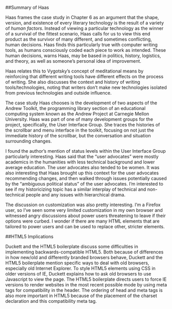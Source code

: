 ##Summary of Haas

Haas frames the case study in Chapter 6 as an argument that the shape, version, and existence of every literary technology is the result of a variety of <em>human factors</em>. Instead of viewing a particular technology as the winner of a survival of the fittest scenario, Haas calls for us to view this end product as the survivor of many different, and sometimes conflicting, human decisions. Haas finds this particularly true with computer writing tools, as humans consciously coded each piece to work as intended. These human decisions, warns Haas, may be based in politics, history, logistics, and theory, as well as someone’s personal idea of improvement.

Haas relates this to Vygotsky’s concept of meditational means by reinforcing that different writing tools have different effects on the process of writing. She also discusses the context and history of writing tools/technologies, noting that writers don’t make new technologies isolated from previous technologies and outside influence. 

The case study Haas chooses is the development of two aspects of the Andrew Toolkit, the programming library section of an educational computing system known as the Andrew Project at Carnegie Mellon University. Haas was part of one of many development groups for the project, specifically, the User Interface Group. She traces the histories of the scrollbar and menu interface in the toolkit, focusing on not just the immediate history of the scrollbar, but the conversation and situation surrounding changes. 

I found the author’s mention of status levels within the User Interface Group particularly interesting. Haas said that the “user advocates” were mostly academics in the humanities with less technical background and lower average education. The user advocates also tended to be women. It was also interesting that Haas brought up this context for the user advocates recommending changes, and then walked through issues potentially caused by the “ambiguous political status” of the user advocates. I’m interested to see if my historicizing topic has a similar interplay of technical and non-technical people and any issues with hierarchical drama. 

The discussion on customization was also pretty interesting. I’m a Firefox user, so I’ve seen some very limited customization in my own browser and witnessed angry discussions about power users threatening to leave if their options were curbed. I wonder if there are many HTML elements that are tailored to power users and can be used to replace other, stricter elements.

##HTML5 Implications

Duckett and the HTML5 boilerplate discuss some difficulties in implementing backwards-compatible HTML5. Both because of differences in how new/old and differently branded browsers behave, Duckett and the HTML5 boilerplate mention specific ways to deal with old browsers, especially old Internet Explorer. To style HTML5 elements using CSS in older versions of IE, Duckett explains how to ask old browsers to use Javascript to view the page. The HTML5 boilerplate directs users to force IE versions to render websites in the most recent possible mode by using meta tags for compatibility in the header. The ordering of head and meta tags is also more important in HTML5 because of the placement of the charset declaration and this compatibility meta tag.
